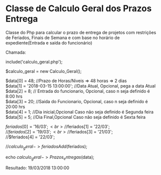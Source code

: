  # **Classe de Calculo Geral dos Prazos Entrega**
 
 Classe do Php para calcular o prazo de entrega de projetos com restrições de Feriados, Finais de Semana e com base no horário de expediente(Entrada e saída do funcionário)
 
 Chamada:<br>
 
include('calculo_geral.php');<br>

$calculo_geral = new Calculo_Geral();<br>

$data[0] =  48; //Prazo de Horas/Niveis => 48 horas => 2 dias <br>
$data[1] = '2018-03-15 13:00:00'; //Data Atual, Opcional, pega a data Atual<br>
$data[2] = 8; // Entrada do funcionario, Opcional, caso n seja definido é 8:00 hrs<br>
$data[3] = 20; //Saida do Funcionario, Opcional, caso n seja definido é 20:00 hrs<br>
$data[4] = 1; //Dia inicial,Opcional Caso não seja definido é Segunda feira<br>
$data[5] = 5; //Dia Final,Opcional Caso não seja definido é Sexta feira<br>


$feriados[0] = '16/03';<br>
//$feriados[1] = '22/03';<br>
 //$feriados[2] = '19/03';<br>
//$feriados[3] = '21/03';<br>
//$feriados[4] = '22/03';<br>


//$calculo_geral->feriadosAdd($feriados);<br>

echo $calculo_geral->Prazos_entregas($data);<br>


Resultado: 19/03/2018 13:00:00
